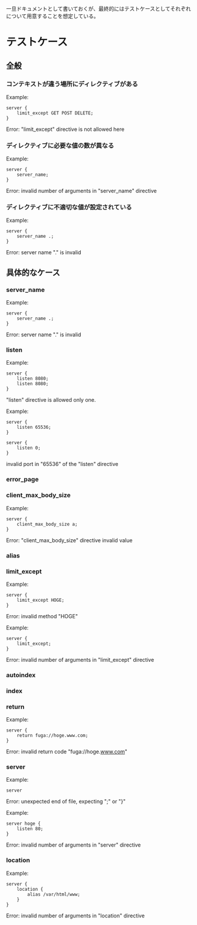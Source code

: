 一旦ドキュメントとして書いておくが、最終的にはテストケースとしてそれぞれについて用意することを想定している。

# テストケース

## 全般

### コンテキストが違う場所にディレクティブがある

Example:

```
server {
	limit_except GET POST DELETE;
}
```

Error:
"limit_except" directive is not allowed here

### ディレクティブに必要な値の数が異なる

Example:

```
server {
	server_name;
}
```

Error:
invalid number of arguments in "server_name" directive

### ディレクティブに不適切な値が設定されている

Example:

```
server {
	server_name .;
}
```

Error:
server name "." is invalid

<!-- ### 同コンテキストにディレクティブが重複して存在する

Example:

```
server {
	server_name hoge1.com;
	server_name hoge2.com;
}
```

Error:
duplicate "server_name" in server context -->

## 具体的なケース

### server_name

<!-- 
TODO(iyamada) エラーにするべき値を調べる
See https://suu-g.hateblo.jp/entry/2019/09/19/232913 -->

Example:

```
server {
	server_name .;
}
```

Error:
server name "." is invalid

### listen

Example:

```
server {
	listen 8080;
	listen 8080;
}
```

"listen" directive is allowed only one.

Example:

```
server {
	listen 65536;
}

server {
	listen 0;
}
```

invalid port in "65536" of the "listen" directive

### error_page


### client_max_body_size

Example:

```
server {
	client_max_body_size a;
}
```

Error:
"client_max_body_size" directive invalid value

### alias

### limit_except

Example:

```
server {
	limit_except HOGE;
}
```

Error:
invalid method "HOGE"

Example:

```
server {
	limit_except;
}
```

Error:
invalid number of arguments in "limit_except" directive

<!-- 
これはエラー？

```
server {
	limit_except GET GET;
}
```

Error:
duplicate method "GET"

```
server {
	limit_except get;
}
```

Error:
unknown method "get", may be "GET"? -->


### autoindex
<!-- 
nginxはケースインセンシティブ?

Example:

```
server {
	autoindex OFF;
}
```

Error:
autoindex cat take "on" or "off" -->

### index


### return

Example:

```
server {
	return fuga://hoge.www.com;
}
```

Error:
invalid return code "fuga://hoge.www.com"

### server

Example:

```
server
```

Error:
unexpected end of file, expecting ";" or "}"

Example:

```
server hoge {
	listen 80;
}
```

Error:
invalid number of arguments in "server" directive

### location

Example:

```
server {
	location {
		alias /var/html/www;
	}
}
```

Error:
invalid number of arguments in "location" directive

<!-- Example:

このケースもinvalid number of arguments in "location" directiveでエラーにしたい

```
server {
	location / /hoge {
		alias /var/html/www;
	}
}
```

Error:
invalid location modifier "/" -->
